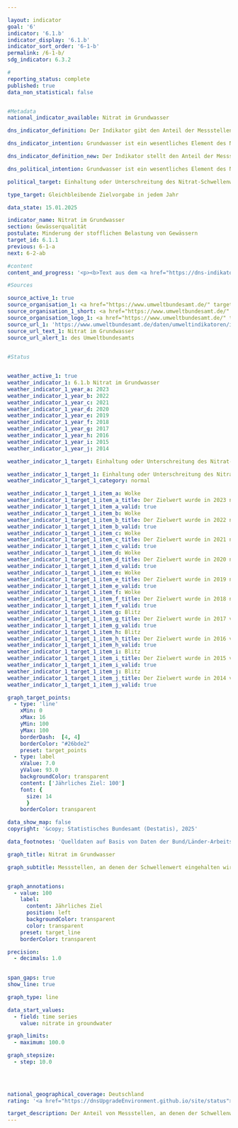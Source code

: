 ```yaml
---

layout: indicator        
goal: '6'        
indicator: '6.1.b'        
indicator_display: '6.1.b'        
indicator_sort_order: '6-1-b'        
permalink: /6-1-b/        
sdg_indicator: 6.3.2        

#
reporting_status: complete        
published: true        
data_non_statistical: false        


#Metadata        
national_indicator_available: Nitrat im Grundwasser        

dns_indicator_definition: Der Indikator gibt den Anteil der Messstellen an, an denen der Grenzwert von 50&nbsp;Milligramm pro Liter Nitrat im Grundwasser im Jahresmittel eingehalten wird.        

dns_indicator_intention: Grundwasser ist ein wesentliches Element des Naturhaushaltes. Es ist Teil des Wasserkreislaufs und erfüllt wichtige ökologische Funktionen. Grundwasser ist auch die wichtigste Trinkwasserressource Deutschlands. Erhöhte Nitratgehalte beeinträchtigen jedoch die Ökologie der Gewässer. Der Schwellenwert von 50&nbsp;Milligramm Nitrat pro Liter im Grundwasser, der in der Grundwasserverordnung sowie der Oberflächengewässerverordnung angegeben ist, soll daher an allen Messstellen bis 2030&nbsp;eingehalten werden.        

dns_indicator_definition_new: Der Indikator stellt den Anteil der Messstellen (in Prozent) dar, an denen der Grenzwert von 50&nbsp;Milligramm pro Liter Nitrat im Grundwasser im Jahresmittel eingehalten wird.        

dns_political_intention: Grundwasser ist ein wesentliches Element des Naturhaushaltes. Es ist Teil des Wasserkreislaufs und erfüllt wichtige ökologische Funktionen. Grundwasser ist auch die wichtigste Trinkwasserressource Deutschlands. Erhöhte Nitratgehalte beeinträchtigen jedoch die Ökologie der Gewässer.        

political_target: Einhaltung oder Unterschreitung des Nitrat-Schwellenwertes von 50&nbsp;Milligramm pro Liter an allen Messstellen bis 2030        

type_target: Gleichbleibende Zielvorgabe in jedem Jahr        

data_state: 15.01.2025        

indicator_name: Nitrat im Grundwasser        
section: Gewässerqualität        
postulate: Minderung der stofflichen Belastung von Gewässern        
target_id: 6.1.1        
previous: 6-1-a        
next: 6-2-ab        

#content         
content_and_progress: '<p><b>Text aus dem <a href="https://dns-indikatoren.de/assets/Publikationen/Indikatorenberichte/2022.pdf">Indikatorenbericht 2022&nbsp;- Stand 31.10.2022</a></b><br><br>Der Nitratgehalt im Grundwasser wird von den Bundesländern für die Berichterstattung über den Zustand des Grundwassers in Deutschland an die Europäische Umweltagentur (<abbr title="Europäische Umweltagentur" tabindex="0">EUA</abbr>) erhoben. Die dazu verwendeten Messstellen ergeben zusammen das sogenannte <abbr title="Europäische Umweltagentur" tabindex="0">EUA</abbr>-Messnetz. Das <abbr title="Europäische Umweltagentur" tabindex="0">EUA</abbr>-Messstellennetz umfasst 1&nbsp;214&nbsp;Messstellen und bildet damit Deutschland repräsentativ ab. Die Daten werden vom Umweltbundesamt nach Angaben der Bund/Länder-Arbeitsgemeinschaft Wasser (<abbr title="Bund/Länder-Arbeitsgemeinschaft Wasser" tabindex="0">LAWA</abbr>) zusammengestellt.<br><br>Wie auch der Indikator zum Phosphorgehalt in Fließgewässern gibt dieser Indikator keinen Hinweis auf den Umfang der Grenzwertüber- <abbr title="beziehungsweise" tabindex="0">bzw.</abbr> &#8209;unterschreitung. Der Indikator erfasst an wie vielen aller Messstellen der vorgegebene Schwellenwert eingehalten wurde. Die Nitratbelastung kann an einigen Messstellen stark zurückgegangen sein. Sollte sie jedoch weiterhin oberhalb des Schwellenwertes von 50&nbsp;Milligramm pro Liter liegen, spiegelt sich die Reduktion nicht im Indikator wider. Gleiches gilt für steigende Nitratbelastungen, die jedoch weiterhin unter dem Grenzwert verbleiben. Ebenso muss bei der Interpretation berücksichtigt werden, dass Maßnahmen zur Verringerung der Nitratbelastung möglicherweise erst verzögert Wirkung zeigen, da die Sickerzeit von der Oberfläche bis in das Grundwasser mehrere Jahre betragen kann.<br><br>Die natürliche Vorbelastung liegt für Nitrat zwischen 0&nbsp;und maximal 10&nbsp;Milligramm pro Liter. Gehalte zwischen 10&nbsp;und 25&nbsp;Milligramm pro Liter sind Anzeichen einer geringen bis mittleren Belastung. Konzentrationen zwischen 25&nbsp;und 50&nbsp;Milligramm pro Liter zeigen eine starke Grundwasserbelastung an. Wird der Schwellenwert der Grundwasserverordnung von 50&nbsp;Milligramm pro Liter, der auch diesem Indikator zugrunde liegt, überschritten, ist das Grundwasser in einem schlechten chemischen Zustand und kann nicht ohne Aufbereitung als Trinkwasser verwendet werden.<br><br>Im Jahr 2020&nbsp;wurde der Grenzwert von unter 50&nbsp;Milligramm pro Liter an Nitrat an 84,1&nbsp;% aller Messstellen eingehalten. Seit dem Jahr 2008&nbsp;ist der Anteil der Messstellen, die diesen Grenzwert einhalten, nahezu unverändert. Damit ist das Ziel, den Grenzwert an allen Messstellen einzuhalten, nicht erreicht und auch keine Entwicklung des Indikators in diese Richtung zu erkennen. Umgekehrt wurde im Jahr 2020&nbsp;der Grenzwert von 50&nbsp;Milligramm pro Liter an Nitrat an 15,9&nbsp;% der Grundwassermessstellen des <abbr title="Europäische Umweltagentur" tabindex="0">EUA</abbr>-Messnetzes überschritten. Bei 17,8&nbsp;% der Messstellen lag der Nitratwert im Bereich zwischen 25&nbsp;und 50&nbsp;Milligramm pro Liter, was immer noch eine erhöhte Belastung anzeigt. Auch dieser Anteil blieb über die Jahre nahezu gleich.<br><br>Die Belastung des Grundwassers mit Nitrat entsteht in erster Linie durch Auswaschung von Nitrat aus verschiedenen stickstoffhaltigen Düngemitteln. Dazu gehört neben Wirtschaftsdüngern wie Jauche oder Gülle auch der bei intensivem Ackerbau eingesetzte Mineraldünger. In den letzten Jahren werden darüber hinaus Gärreste, die als Nebenprodukt von Biogasanlagen entstehen, vermehrt als Dünger in der Landwirtschaft eingesetzt. All dies kann bei einer nicht am Bedarf der Pflanzen orientierten Düngung zu höheren Nitratwerten im Grundwasser beitragen. Somit hat die Entwicklung des Indikators <a href="https://dnsUpgradeEnvironment.github.io/site/2-1-a">2.1.a</a> „Stickstoffüberschuss der Landwirtschaft“ einen Einfluss auf die Nitratbelastung des Grundwassers.<br><br>Um den konkreten Einfluss der landwirtschaftlichen Nutzung auf die Nitratbelastung der Gewässer zu untersuchen, gibt es eine separate Nitrat-Berichterstattung an die Europäische Union (<abbr title="Europäische Union" tabindex="0">EU</abbr>). Für diese Berichterstattung werden aus dem <abbr title="Europäische Umweltagentur" tabindex="0">EUA</abbr>-Messnetz diejenigen Messstellen ausgewählt, in deren Einzugsgebiet die landwirtschaftliche Nutzung dominiert. In diesem speziellen Messnetz liegt die Nitratbelastung dementsprechend über dem Durchschnittswert des Indikators 6.1.b.</p>'                

#Sources        

source_active_1: true
source_organisation_1: <a href="https://www.umweltbundesamt.de/" target="_blank" onclick="return confirm_alert('des Umweltbundesamts', 'De')">Umweltbundesamt</a>
source_organisation_1_short: <a href="https://www.umweltbundesamt.de/" target="_blank" onclick="return confirm_alert('des Umweltbundesamts', 'De')">Umweltbundesamt</a>
source_organisation_logo_1: <a href="https://www.umweltbundesamt.de/" target="_blank" onclick="return confirm_alert('des Umweltbundesamts', 'De')"><img src="https://dnsTestEnvironment.github.io/dns-indicators/public/OrgImgDe/uba.png" alt="Umweltbundesamt" title=" Klicken Sie hier um zur Homepage der Organisation Umweltbundesamt zu gelangen." style="height:60px; width:148px; border:transparent"/></a>
source_url_1: 'https://www.umweltbundesamt.de/daten/umweltindikatoren/indikator-nitrat-im-grundwasser'
source_url_text_1: Nitrat im Grundwasser
source_url_alert_1: des Umweltbundesamts
        

#Status        


weather_active_1: true
weather_indicator_1: 6.1.b Nitrat im Grundwasser
weather_indicator_1_year_a: 2023
weather_indicator_1_year_b: 2022
weather_indicator_1_year_c: 2021
weather_indicator_1_year_d: 2020
weather_indicator_1_year_e: 2019
weather_indicator_1_year_f: 2018
weather_indicator_1_year_g: 2017
weather_indicator_1_year_h: 2016
weather_indicator_1_year_i: 2015
weather_indicator_1_year_j: 2014

weather_indicator_1_target: Einhaltung oder Unterschreitung des Nitrat-Schwellenwertes von 50&nbsp;Milligramm pro Liter an allen Messstellen bis 2030

weather_indicator_1_target_1: Einhaltung oder Unterschreitung des Nitrat Schwellenwertes von 50&nbsp;Milligramm pro Liter an allen Messstellen bis 2030
weather_indicator_1_target_1_category: normal

weather_indicator_1_target_1_item_a: Wolke
weather_indicator_1_target_1_item_a_title: Der Zielwert wurde in 2023 nicht erreicht, aber die durchschnittliche Entwicklung wies in die gewünschte Richtung.
weather_indicator_1_target_1_item_a_valid: true
weather_indicator_1_target_1_item_b: Wolke
weather_indicator_1_target_1_item_b_title: Der Zielwert wurde in 2022 nicht erreicht, aber die durchschnittliche Entwicklung wies in die gewünschte Richtung.
weather_indicator_1_target_1_item_b_valid: true
weather_indicator_1_target_1_item_c: Wolke
weather_indicator_1_target_1_item_c_title: Der Zielwert wurde in 2021 nicht erreicht, aber die durchschnittliche Entwicklung wies in die gewünschte Richtung.
weather_indicator_1_target_1_item_c_valid: true
weather_indicator_1_target_1_item_d: Wolke
weather_indicator_1_target_1_item_d_title: Der Zielwert wurde in 2020 nicht erreicht, aber die durchschnittliche Entwicklung wies in die gewünschte Richtung.
weather_indicator_1_target_1_item_d_valid: true
weather_indicator_1_target_1_item_e: Wolke
weather_indicator_1_target_1_item_e_title: Der Zielwert wurde in 2019 nicht erreicht, aber die durchschnittliche Entwicklung wies in die gewünschte Richtung.
weather_indicator_1_target_1_item_e_valid: true
weather_indicator_1_target_1_item_f: Wolke
weather_indicator_1_target_1_item_f_title: Der Zielwert wurde in 2018 nicht erreicht, aber die durchschnittliche Entwicklung wies in die gewünschte Richtung.
weather_indicator_1_target_1_item_f_valid: true
weather_indicator_1_target_1_item_g: Blitz
weather_indicator_1_target_1_item_g_title: Der Zielwert wurde in 2017 verfehlt und der Indikator hat sich im Durchschnitt der vorangegangenen Veränderungen nicht in Richtung des Ziels bewegt.
weather_indicator_1_target_1_item_g_valid: true
weather_indicator_1_target_1_item_h: Blitz
weather_indicator_1_target_1_item_h_title: Der Zielwert wurde in 2016 verfehlt und der Indikator hat sich im Durchschnitt der vorangegangenen Veränderungen nicht in Richtung des Ziels bewegt.
weather_indicator_1_target_1_item_h_valid: true
weather_indicator_1_target_1_item_i: Blitz
weather_indicator_1_target_1_item_i_title: Der Zielwert wurde in 2015 verfehlt und der Indikator hat sich im Durchschnitt der vorangegangenen Veränderungen nicht in Richtung des Ziels bewegt.
weather_indicator_1_target_1_item_i_valid: true
weather_indicator_1_target_1_item_j: Blitz
weather_indicator_1_target_1_item_j_title: Der Zielwert wurde in 2014 verfehlt und der Indikator hat sich im Durchschnitt der vorangegangenen Veränderungen nicht in Richtung des Ziels bewegt.
weather_indicator_1_target_1_item_j_valid: true        

graph_target_points:
  - type: 'line'
    xMin: 0
    xMax: 16
    yMin: 100
    yMax: 100
    borderDash:  [4, 4]
    borderColor: "#26bde2"
    preset: target_points
  - type: label
    xValue: 7.0
    yValue: 93.0
    backgroundColor: transparent
    content: ['Jährliches Ziel: 100']
    font: {
      size: 14
      }
    borderColor: transparent        

data_show_map: false        
copyright: '&copy; Statistisches Bundesamt (Destatis), 2025'        

data_footnotes: 'Quelldaten auf Basis von Daten der Bund/Länder-Arbeitsgemeinschaft Wasser.<br>• Basis <abbr title="Europäische Umweltagentur" tabindex="0">EUA</abbr>-Messnetz: Schwellenwert 50&nbsp;Milligramm Nitrat pro Liter im Jahresmittel.'        

graph_title: Nitrat im Grundwasser        

graph_subtitle: Messstellen, an denen der Schwellenwert eingehalten wird        


graph_annotations:
  - value: 100
    label:
      content: Jährliches Ziel
      position: left
      backgroundColor: transparent
      color: transparent
    preset: target_line
    borderColor: transparent        

precision: 
  - decimals: 1.0
            

span_gaps: true        
show_line: true        

graph_type: line                

data_start_values: 
  - field: time series
    value: nitrate in groundwater        

graph_limits: 
  - maximum: 100.0        

graph_stepsize: 
  - step: 10.0
            

                        

national_geographical_coverage: Deutschland                
rating: '<a href="https://dnsUpgradeEnvironment.github.io/site/status"><img src="https://sdg-indikatoren.de/public/Wettersymbole/Wolke.png" title="Der Zielwert wurde in 2023 nicht erreicht, aber die durchschnittliche Entwicklung wies in die gewünschte Richtung." alt="Wettersymbol Wolke"/></a>'        

target_description: Der Anteil von Messstellen, an denen der Schwellenwert für Nitrat im Grundwasser eingehalten wird, soll jedes Jahr 100&nbsp;Prozent betragen.<br><br>Ausgehend von der Zielformulierung wurde im Jahr 2023&nbsp;das politisch festgelegte Ziel wiederholt nicht erreicht. Da die durchschnittliche Entwicklung des Indikators in den letzten sechs Jahren jedoch in die gewünschte Richtung deutet, wird der Indikator 6.1.b für das Jahr 2023&nbsp;mit "Wolke" bewertet.        
---
```


